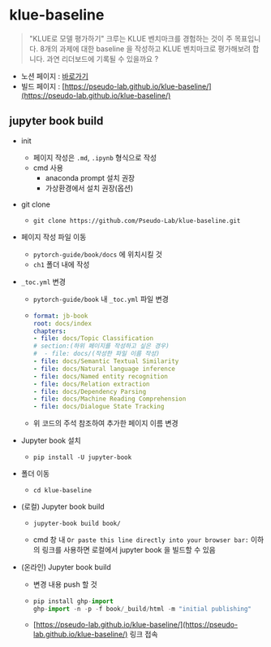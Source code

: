 # klue-baseline

> "KLUE로 모델 평가하기" 크루는 KLUE 벤치마크를 경험하는 것이 주 목표입니다.  8개의 과제에 대한 baseline 을 작성하고 KLUE 벤치마크로 평가해보려 합니다.  과연 리더보드에 기록될 수 있을까요 ? 

- 노션 페이지 : [바로가기](https://www.notion.so/chanrankim/KLUE-85d3c31ec1ea46c9b0e7fa39c52c86f9)
- 빌드 페이지 : [https://pseudo-lab.github.io/klue-baseline/](https://pseudo-lab.github.io/klue-baseline/)

## jupyter book build

- init

  - 페이지 작성은 `.md`, `.ipynb` 형식으로 작성
  - cmd 사용
    - anaconda prompt 설치 권장
    - 가상환경에서 설치 권장(옵션)

- git clone 

  - ```
    git clone https://github.com/Pseudo-Lab/klue-baseline.git
    ```

- 페이지 작성 파일 이동

  - `pytorch-guide/book/docs` 에 위치시킬 것
  - `ch1` 폴더 내에 작성

- `_toc.yml` 변경

  - `pytorch-guide/book` 내 `_toc.yml` 파일 변경

  - ```yaml
    format: jb-book
    root: docs/index
    chapters:
    - file: docs/Topic Classification
    # section:(하위 페이지를 작성하고 싶은 경우)
    #  - file: docs/(작성한 파일 이름 작성)
    - file: docs/Semantic Textual Similarity
    - file: docs/Natural language inference
    - file: docs/Named entity recognition
    - file: docs/Relation extraction
    - file: docs/Dependency Parsing
    - file: docs/Machine Reading Comprehension
    - file: docs/Dialogue State Tracking
    ```
    
  - 위 코드의 주석 참조하여 추가한 페이지 이름 변경

- Jupyter book 설치

  - ```
    pip install -U jupyter-book
    ```

- 폴더 이동

  - ```
    cd klue-baseline
    ```

- (로컬) Jupyter book build

  - ```
    jupyter-book build book/
    ```

  - cmd 창 내 `Or paste this line directly into your browser bar:` 이하의 링크를 사용하면 로컬에서 jupyter book 을 빌드할 수 있음

- (온라인) Jupyter book build

  - 변경 내용 push 할 것

  - ```python
    pip install ghp-import
    ghp-import -n -p -f book/_build/html -m "initial publishing"
    ```

  - [https://pseudo-lab.github.io/klue-baseline/](https://pseudo-lab.github.io/klue-baseline/) 링크 접속

